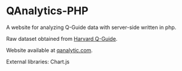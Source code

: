# QAnalytics-PHP
A website for analyzing Q-Guide data with server-side written in php. 

Raw dataset obtained from [Harvard Q-Guide](http://q.fas.harvard.edu).

Website available at [qanalytic.com](http://qanalytic.com).

External libraries: Chart.js